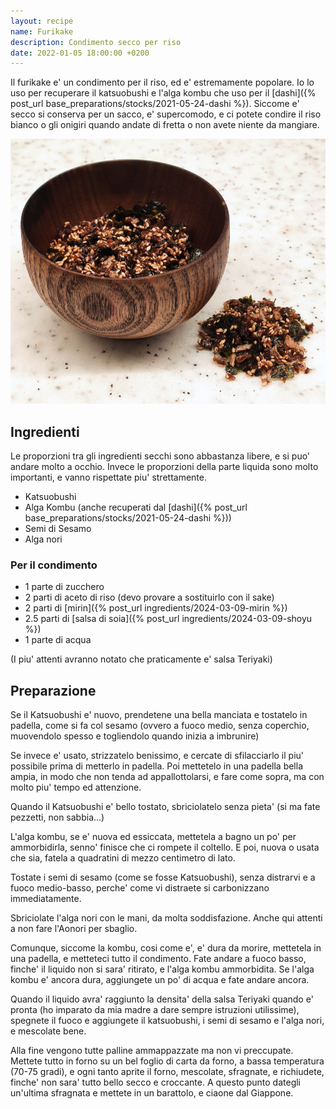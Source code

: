 ```yaml
---
layout: recipe
name: Furikake
description: Condimento secco per riso
date: 2022-01-05 18:00:00 +0200
---
```


Il furikake e' un condimento per il riso, ed e' estremamente popolare.
Io lo uso per recuperare il katsuobushi e l'alga kombu che uso per il [dashi]({% post_url base_preparations/stocks/2021-05-24-dashi %}).
Siccome e' secco si conserva per un sacco, e' supercomodo, e ci potete condire il riso bianco o gli onigiri quando andate di fretta o non avete niente da mangiare.

![Furikake](/assets/images/furikake.jpg)

## Ingredienti

Le proporzioni tra gli ingredienti secchi sono abbastanza libere, e si puo' andare molto a occhio.
Invece le proporzioni della parte liquida sono molto importanti, e vanno rispettate piu' strettamente.

- Katsuobushi
- Alga Kombu (anche recuperati dal [dashi]({% post_url base_preparations/stocks/2021-05-24-dashi %}))
- Semi di Sesamo
- Alga nori

### Per il condimento
- 1 parte di zucchero
- 2 parti di aceto di riso (devo provare a sostituirlo con il sake)
- 2 parti di [mirin]({% post_url ingredients/2024-03-09-mirin %})
- 2.5 parti di [salsa di soia]({% post_url ingredients/2024-03-09-shoyu %})
- 1 parte di acqua

(I piu' attenti avranno notato che praticamente e' salsa Teriyaki)

## Preparazione
Se il Katsuobushi e' nuovo, prendetene una bella manciata e tostatelo in padella, come si fa col sesamo (ovvero a fuoco medio, senza coperchio, muovendolo spesso e togliendolo quando inizia a imbrunire)

Se invece e' usato, strizzatelo benissimo, e cercate di sfilacciarlo il piu' possibile prima di metterlo in padella. Poi mettetelo in una padella bella ampia, in modo che non tenda ad appallottolarsi, e fare come sopra, ma con molto piu' tempo ed attenzione.

Quando il Katsuobushi e' bello tostato, sbriciolatelo senza pieta' (si ma fate pezzetti, non sabbia...)

L'alga kombu, se e' nuova ed essiccata, mettetela a bagno un po' per ammorbidirla, senno' finisce che ci rompete il coltello. E poi, nuova o usata che sia, fatela a quadratini di mezzo centimetro di lato.

Tostate i semi di sesamo (come se fosse Katsuobushi), senza distrarvi e a fuoco medio-basso, perche' come vi distraete si carbonizzano immediatamente.

Sbriciolate l'alga nori con le mani, da molta soddisfazione. Anche qui attenti a non fare l'Aonori per sbaglio.

Comunque, siccome la kombu, cosi come e', e' dura da morire, mettetela in una padella, e metteteci tutto il condimento.
Fate andare a fuoco basso, finche' il liquido non si sara' ritirato, e l'alga kombu ammorbidita. Se l'alga kombu e' ancora dura, aggiungete un po' di acqua e fate andare ancora.

Quando il liquido avra' raggiunto la densita' della salsa Teriyaki quando e' pronta (ho imparato da mia madre a dare sempre istruzioni utilissime), spegnete il fuoco e aggiungete il katsuobushi, i semi di sesamo e l'alga nori, e mescolate bene.

Alla fine vengono tutte palline ammappazzate ma non vi preccupate. Mettete tutto in forno su un bel foglio di carta da forno, a bassa temperatura (70-75 gradi), e ogni tanto aprite il forno, mescolate, sfragnate, e richiudete, finche' non sara' tutto bello secco e croccante. A questo punto dategli un'ultima sfragnata e mettete in un barattolo, e ciaone dal Giappone.
